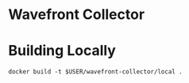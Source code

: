 # Wavefront Collector

# Building Locally

```
docker build -t $USER/wavefront-collector/local .
```

